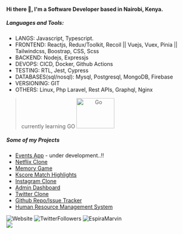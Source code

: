 #### Hi there 👋, I'm a Software Developer based in Nairobi, Kenya.

##### Languages and Tools: 
- LANGS: Javascript, Typescript.
- FRONTEND: Reactjs, Redux/Toolkit, Recoil || Vuejs, Vuex, Pinia || Tailwindcss, Boostrap, CSS, Scss
- BACKEND: Nodejs, Expressjs
- DEVOPS: CICD, Docker, Github Actions
- TESTING: RTL, Jest, Cypress
- DATABASES(sql/nosql): Mysql, Postgresql, MongoDB, Firebase
- VERSIONING: GIT
- OTHERS: Linux, Php Laravel, Rest APIs, Graphql, Nginx

 > currently learning GO
> <img src="https://encrypted-tbn0.gstatic.com/images?q=tbn:ANd9GcTxyoCFVAdHZoR1goNVeZUXYVkezcYAb-mEkg&usqp=CAU" alt="Go" style="width:100px; height: 80px; text-align: center"/>

##### Some of my Projects
- [Events App](https://events-all.vercel.app/) -  under development..!!
- [Netflix Clone](http://netflix-fakeflix.vercel.app/)
- [Memory Game](https://magicmemorygame.netlify.app/)
- [Kscore Match Highlights](https://kscore.netlify.app)
- [Instagram Clone](https://quasargram-96646.web.app)
- [Admin Dashboard](https://quasar-admin-site.netlify.app)
- [Twitter Clone](https://twitter-clone-ten.vercel.app)
- [Github Repo/Issue Tracker ](https://test-graphql.netlify.app)
- [Human Resource Management System](https://hr-management-system.herokuapp.com)


[comment]: <> (This is a comment, it will not be included)
 
[comment]: <> (<summary>:zap: GitHub Stats</summary>)

<div>
<img src="https://img.shields.io/website?label=EspiraMarvin.com&style=for-the-badge&url=https%3A%2F%2Fcodestackr.com&style=flat" alt="Website" />
<img src="https://img.shields.io/twitter/follow/marvin_espira?color=1DA1F2&logo=twitter&style=for-the-badge&style=flat" alt="TwitterFollowers" />
<img src="https://komarev.com/ghpvc/?username=EspiraMarvin&label=Profile%20views&color=0e75b6&style=flat" alt="EspiraMarvin" />
</div>

<img align="left" src="https://github-readme-stats.vercel.app/api?username=EspiraMarvin&show_icons=true&hide_border=true" />


[website]: https://espiramarvin.netlify.app
[twitter]: https://twitter.com/marvin_espira
[instagram]: https://instagram.com/t_b.a.g/
[linkedin]: https://www.linkedin.com/in/marvin-espira-192348153/
